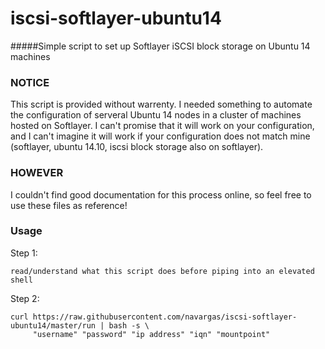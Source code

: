 # iscsi-softlayer-ubuntu14
#####Simple script to set up Softlayer iSCSI block storage on Ubuntu 14 machines

### NOTICE
This script is provided without warrenty. I needed something to automate the configuration of
serveral Ubuntu 14 nodes in a cluster of machines hosted on Softlayer. I can't promise that it
will work on your configuration, and I can't imagine it will work if your configuration does not
match mine (softlayer, ubuntu 14.10, iscsi block storage also on softlayer).

### HOWEVER
I couldn't find good documentation for this process online, so feel free to use these files as reference!

### Usage
Step 1:
```
read/understand what this script does before piping into an elevated shell
```
Step 2:
```
curl https://raw.githubusercontent.com/navargas/iscsi-softlayer-ubuntu14/master/run | bash -s \
     "username" "password" "ip address" "iqn" "mountpoint"
```
